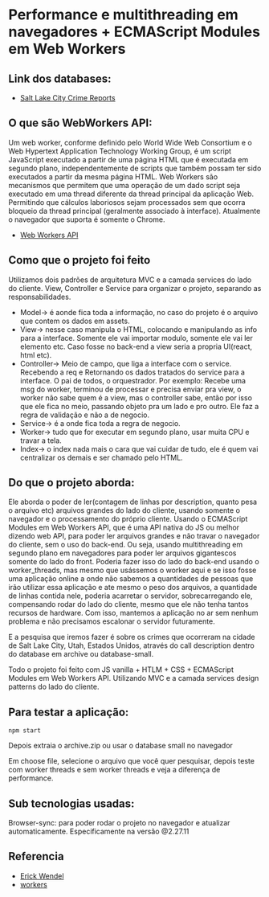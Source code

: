 # Performance e multithreading em navegadores + ECMAScript Modules em Web Workers

## Link dos databases:

- [Salt Lake City Crime Reports](https://www.kaggle.com/datasets/foenix/slc-crime?resource=download)

## O que são WebWorkers API:

Um web worker, conforme definido pelo World Wide Web Consortium e o Web Hypertext Application Technology Working Group, é um script JavaScript executado a partir de uma página HTML que é executada em segundo plano, independentemente de scripts que também possam ter sido executados a partir da mesma página HTML. Web Workers são mecanismos que permitem que uma operação de um dado script seja executado em uma thread diferente da thread principal da aplicação Web. Permitindo que cálculos laboriosos sejam processados sem que ocorra bloqueio da thread principal (geralmente associado à interface). Atualmente o navegador que suporta é somente o Chrome.

- [Web Workers API](https://developer.mozilla.org/pt-BR/docs/Web/API/Web_Workers_API)

## Como que o projeto foi feito

Utilizamos dois padrões de arquitetura MVC e a camada services do lado do cliente. View, Controller e Service para organizar o projeto, separando as responsabilidades.

- Model-> é aonde fica toda a informação, no caso do projeto é o arquivo que contem os dados em assets.
- View-> nesse caso manipula o HTML, colocando e manipulando as info para a interface. Somente ele vai importar modulo, somente ele vai ler elemento etc. Caso fosse no back-end a view seria a propria UI(react, html etc). 
- Controller-> Meio de campo, que liga a interface com o service. Recebendo a req e Retornando os dados tratados do service para a interface. O pai de todos, o orquestrador. Por exemplo: Recebe uma msg do worker, terminou de processar e precisa enviar pra view, o worker não sabe quem é a view, mas o controller sabe, então por isso que ele fica no meio, passando objeto pra um lado e pro outro. Ele faz a regra de validação e não a de negocio.
- Service-> é a onde fica toda a regra de negocio.
- Worker-> tudo que for executar em segundo plano, usar muita CPU e travar a tela.
- Index-> o index nada mais o cara que vai cuidar de tudo, ele é quem vai centralizar os demais e ser chamado pelo HTML.

## Do que o projeto aborda:

Ele aborda o poder de ler(contagem de linhas por description, quanto pesa o arquivo etc) arquivos grandes do lado do cliente, usando somente o navegador e o processamento do próprio cliente. Usando o ECMAScript Modules em Web Workers API, que é uma API nativa do JS ou melhor dizendo web API, para poder ler arquivos grandes e não travar o navegador do cliente, sem o uso do back-end. Ou seja, usando multithreading em segundo plano em navegadores para poder ler arquivos gigantescos somente do lado do front. Poderia fazer isso do lado do back-end usando o worker_threads, mas mesmo que usássemos o worker aqui e se isso fosse uma aplicação online a onde não sabemos a quantidades de pessoas que irão utilizar essa aplicação e ate mesmo o peso dos arquivos, a quantidade de linhas contida nele, poderia acarretar o servidor, sobrecarregando ele, compensando rodar do lado do cliente, mesmo que ele não tenha tantos recursos de hardware. Com isso, mantemos a aplicação no ar sem nenhum problema e não precisamos escalonar o servidor futuramente.

E a pesquisa que iremos fazer é sobre os crimes que ocorreram na cidade de Salt Lake City, Utah, Estados Unidos, através do call description dentro do database em archive ou database-small.

Todo o projeto foi feito com JS vanilla + HTLM + CSS + ECMAScript Modules em Web Workers API. Utilizando MVC e a camada services design patterns do lado do cliente.

## Para testar a aplicação:

``npm start``

Depois extraia o archive.zip ou usar o database small no navegador

Em choose file, selecione o arquivo que você quer pesquisar, depois teste com worker threads e sem worker threads e veja a diferença de performance.

## Sub tecnologias usadas:

Browser-sync: para poder rodar o projeto no navegador e atualizar automaticamente. Especificamente na versão @2.27.11

## Referencia

- [Erick Wendel](https://www.youtube.com/watch?v=-wXPxJYhZeI)
- [workers](https://caniuse.com/?search=workers)